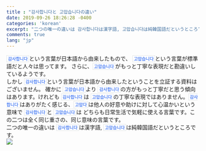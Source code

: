 ```yaml
---
title : "감사합니다と 고맙습니다の違い"
date: 2019-09-26 18:26:28 -0400
categories: 'korean'
excerpt: "二つの唯一の違いは 감사합니다は漢字語, 고맙습니다は純韓国語だというところです。"
comments: true
lang: "jp"
---
```


`감사합니다`という言葉が日本語から由来したもので、 `고맙습니다`という言葉が標準語だと人々は思ってます。 さらに、`고맙습니다`がもっと丁寧な表現だと勘違いしているようです。

しかし `감사합니다`という言葉が日本語から由来したということを立証する資料はございません。 確かに `고맙습니다`より `감사합니다`の方がもっと丁寧だと思う傾向はあります。けれども `감사합니다`は `고맙습니다`の丁寧な表現ではありません。`감사합니다`はありがたく感じる、`고맙다`は他人の好意や助けに対して心温かいという意味で `감사합니다`と `고맙습니다`は どちらも日常生活で気軽に使える言葉です。この二つは全く同じ重さの、同じ意味の言葉です。

二つの唯一の違いは `감사합니다`は漢字語, `고맙습니다`は純韓国語だというところです。

![](https://drive.google.com/uc?id=11VkUQJwlDWs5j-GCclyQNlgswU4lhJqd)
<style>
blockquote{
    border-left: 0.25em solid #266477;
}
</style>
<style>
.page__content h1,
.page__content h2
{
    padding-bottom: 0.5em;
    border-bottom: 1px solid #89ddff;
}
</style>

<style>
    p{
        margin-block-start: 0em;
        margin-block-end: 0em;
        margin-inline-start: 0px;
        margin-inline-end: 0px;
        margin-top:0px;
        margin-bottom: 0px;
    }
</style>
<style>
.page h1:before {
    padding-right: 0.3em;
    color: #9ddcff;
    content: "/";
}

.page h2:before {
    padding-right: 0.3em;
    color: #9ddcff;
    content: "//";
}

.page h3:before {
    padding-right: 0.3em;
    color: #9ddcff;
    content: "///";
}

.page h4:before {
    padding-right: 0.3em;
    color: #9ddcff;
    content: "////";
}

p>code,
a>code,
li>code,
figcaption>code,
td>code {
    padding-left: 0.18rem;
    padding-right: 0.18rem;
    padding-top: 0.09rem;
    font-size: 0.8em;
    background: #fff;
    color: #5283f3;
    border: solid 1px #e1e4e5;
    border-radius: 0px;
    font-family: open sans,clear sans,helvetica neue,Helvetica,Arial,sans-serif;
    font-weight: bold;
}
</style>

